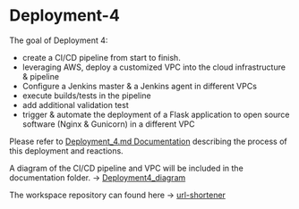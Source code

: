 # Deployment-4

The goal of Deployment 4:

 * create a CI/CD pipeline from start to finish.
 * leveraging AWS, deploy a customized VPC into the cloud infrastructure & pipeline
 * Configure a Jenkins master & a Jenkins agent in different VPCs
 * execute builds/tests in the pipeline
 * add additional validation test
 * trigger & automate the deployment of a Flask application to open source software (Nginx & Gunicorn) in a different VPC


Please refer to [Deployment_4.md Documentation](https://github.com/SterlingMcKinley/KuraLabs/blob/main/Deployments/Deployment4/Documentation/Deployment_4.md) describing the process of this deployment and reactions.
      
A diagram of the CI/CD pipeline and VPC will be included in the documentation folder. -> [Deployment4_diagram](https://github.com/SterlingMcKinley/KuraLabs/blob/main/Deployments/Deployment4/Documentation/deployment4_diagram.drawio.pdf)
   
The workspace repository can found here -> [url-shortener](https://github.com/SterlingMcKinley/kuralabs_deployment_4.git) 


